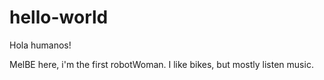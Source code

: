 # hello-world

Hola humanos!

MelBE here, i'm the first robotWoman. I like bikes, but mostly listen music.
